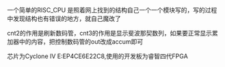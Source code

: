 一个简单的RISC_CPU
是照着网上找到的结构自己一个一个模块写的，写的过程中发现结构也有错误的地方，就自己魔改了

cnt2的作用是刷新数码管，cnt3的作用是显示斐波那契数列，如果要正常显示累加器中的内容，把控制数码管的out改成accum即可

芯片为Cyclone IV E:EP4CE6E22C8,使用的开发板为睿智四代FPGA
